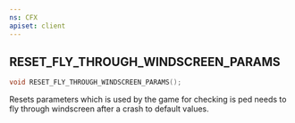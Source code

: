 ```yaml
---
ns: CFX
apiset: client
---
```

## RESET_FLY_THROUGH_WINDSCREEN_PARAMS

```c
void RESET_FLY_THROUGH_WINDSCREEN_PARAMS();
```

Resets parameters which is used by the game for checking is ped needs to fly through windscreen after a crash to default values.
